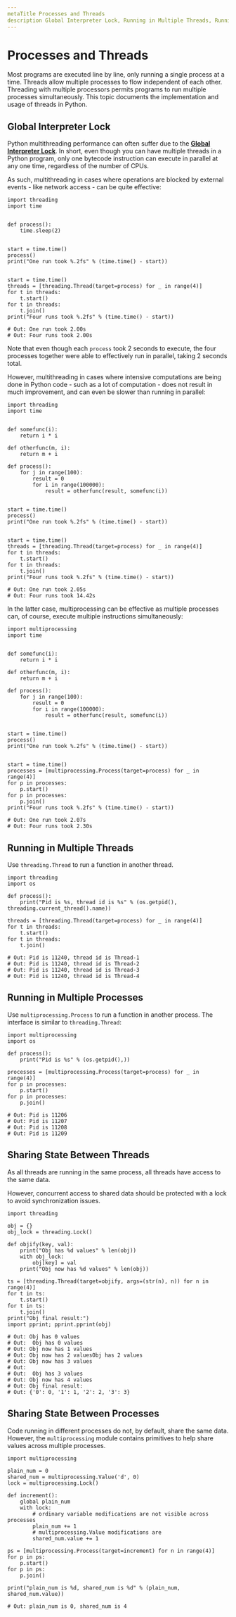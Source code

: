 ```yaml
---
metaTitle Processes and Threads
description Global Interpreter Lock, Running in Multiple Threads, Running in Multiple Processes, Sharing State Between Threads, Sharing State Between Processes
---
```


# Processes and Threads


Most programs are executed line by line, only running a single process at a time. Threads allow multiple processes to flow independent of each other. Threading with multiple processors permits programs to run multiple processes simultaneously. This topic documents the implementation and usage of threads in Python.



## Global Interpreter Lock


Python multithreading performance can often suffer due to the [**Global Interpreter Lock**](https://en.wikipedia.org/wiki/Global_interpreter_lock). In short, even though you can have multiple threads in a Python program, only one bytecode instruction can execute in parallel at any one time, regardless of the number of CPUs.

As such, multithreading in cases where operations are blocked by external events - like network access - can be quite effective:

```
import threading
import time


def process():
    time.sleep(2)


start = time.time()
process()
print("One run took %.2fs" % (time.time() - start))


start = time.time()
threads = [threading.Thread(target=process) for _ in range(4)]
for t in threads:
    t.start()
for t in threads:
    t.join()
print("Four runs took %.2fs" % (time.time() - start))

# Out: One run took 2.00s
# Out: Four runs took 2.00s

```

Note that even though each `process` took 2 seconds to execute, the four processes together were able to effectively run in parallel, taking 2 seconds total.

However, multithreading in cases where intensive computations are being done in Python code - such as a lot of computation - does not result in much improvement, and can even be slower than running in parallel:

```
import threading
import time


def somefunc(i):
    return i * i

def otherfunc(m, i):
    return m + i

def process():
    for j in range(100):
        result = 0
        for i in range(100000):
            result = otherfunc(result, somefunc(i))


start = time.time()
process()
print("One run took %.2fs" % (time.time() - start))


start = time.time()
threads = [threading.Thread(target=process) for _ in range(4)]
for t in threads:
    t.start()
for t in threads:
    t.join()
print("Four runs took %.2fs" % (time.time() - start))

# Out: One run took 2.05s
# Out: Four runs took 14.42s

```

In the latter case, multiprocessing can be effective as multiple processes can, of course, execute multiple instructions simultaneously:

```
import multiprocessing
import time


def somefunc(i):
    return i * i

def otherfunc(m, i):
    return m + i

def process():
    for j in range(100):
        result = 0
        for i in range(100000):
            result = otherfunc(result, somefunc(i))


start = time.time()
process()
print("One run took %.2fs" % (time.time() - start))


start = time.time()
processes = [multiprocessing.Process(target=process) for _ in range(4)]
for p in processes:
    p.start()
for p in processes:
    p.join()
print("Four runs took %.2fs" % (time.time() - start))

# Out: One run took 2.07s
# Out: Four runs took 2.30s

```



## Running in Multiple Threads


Use `threading.Thread` to run a function in another thread.

```
import threading
import os

def process():
    print("Pid is %s, thread id is %s" % (os.getpid(), threading.current_thread().name))

threads = [threading.Thread(target=process) for _ in range(4)]
for t in threads:
    t.start()
for t in threads:
    t.join()
    
# Out: Pid is 11240, thread id is Thread-1
# Out: Pid is 11240, thread id is Thread-2
# Out: Pid is 11240, thread id is Thread-3
# Out: Pid is 11240, thread id is Thread-4

```



## Running in Multiple Processes


Use `multiprocessing.Process` to run a function in another process. The interface is similar to `threading.Thread`:

```
import multiprocessing
import os

def process():
    print("Pid is %s" % (os.getpid(),))

processes = [multiprocessing.Process(target=process) for _ in range(4)]
for p in processes:
    p.start()
for p in processes:
    p.join()
    
# Out: Pid is 11206
# Out: Pid is 11207
# Out: Pid is 11208
# Out: Pid is 11209

```



## Sharing State Between Threads


As all threads are running in the same process, all threads have access to the same data.

However, concurrent access to shared data should be protected with a lock to avoid synchronization issues.

```
import threading

obj = {}
obj_lock = threading.Lock()

def objify(key, val):
    print("Obj has %d values" % len(obj))
    with obj_lock:
        obj[key] = val
    print("Obj now has %d values" % len(obj))

ts = [threading.Thread(target=objify, args=(str(n), n)) for n in range(4)]
for t in ts:
    t.start()
for t in ts:
    t.join()
print("Obj final result:")
import pprint; pprint.pprint(obj)

# Out: Obj has 0 values
# Out:  Obj has 0 values
# Out: Obj now has 1 values
# Out: Obj now has 2 valuesObj has 2 values
# Out: Obj now has 3 values
# Out: 
# Out:  Obj has 3 values
# Out: Obj now has 4 values
# Out: Obj final result:
# Out: {'0': 0, '1': 1, '2': 2, '3': 3}

```



## Sharing State Between Processes


Code running in different processes do not, by default, share the same data. However, the `multiprocessing` module contains primitives to help share values across multiple processes.

```
import multiprocessing

plain_num = 0
shared_num = multiprocessing.Value('d', 0)
lock = multiprocessing.Lock()

def increment():
    global plain_num
    with lock:
        # ordinary variable modifications are not visible across processes
        plain_num += 1
        # multiprocessing.Value modifications are
        shared_num.value += 1

ps = [multiprocessing.Process(target=increment) for n in range(4)]
for p in ps:
    p.start()
for p in ps:
    p.join()

print("plain_num is %d, shared_num is %d" % (plain_num, shared_num.value))

# Out: plain_num is 0, shared_num is 4


```

